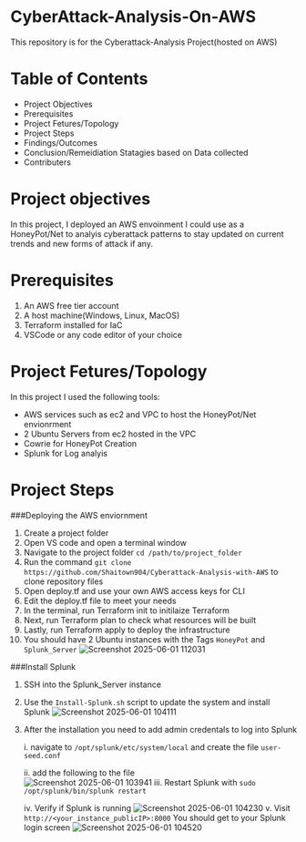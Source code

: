 # CyberAttack-Analysis-On-AWS
This repository is for the Cyberattack-Analysis Project(hosted on AWS) 

# Table of Contents
  - Project Objectives
  - Prerequisites
  - Project Fetures/Topology
  - Project Steps
  - Findings/Outcomes
  - Conclusion/Remeidiation Statagies based on Data collected
  - Contributers

# Project objectives
In this project, I deployed an AWS envoinment I could use as a HoneyPot/Net to analyis cyberattack patterns to stay updated on current trends and new forms of attack if any.

# Prerequisites 
  1. An AWS free tier account
  2. A host machine(Windows, Linux, MacOS)
  3. Terraform installed for IaC
  4. VSCode or any code editor of your choice

# Project Fetures/Topology
In this project I used the following tools: 
  - AWS services such as ec2 and VPC to host the HoneyPot/Net envionrment
  - 2 Ubuntu Servers from ec2 hosted in the VPC
  - Cowrie for HoneyPot Creation
  - Splunk for Log analyis

# Project Steps

###Deploying the AWS enviornment
  1. Create a project folder
  2. Open VS code and open a terminal window
  3. Navigate to the project folder `cd /path/to/project_folder`
  4. Run the command `git clone https://github.com/Shaitown904/Cyberattack-Analysis-with-AWS` to clone repository files
  5. Open deploy.tf and use your own AWS access keys for CLI
  6. Edit the deploy.tf file to meet your needs
  7. In the terminal, run Terraform init to initilaize Terraform
  8. Next, run Terraform plan to check what resources will be built
  9. Lastly, run Terraform apply to deploy the infrastructure
  10. You should have 2 Ubuntu instances with the Tags `HoneyPot` and `Splunk_Server`
      ![Screenshot 2025-06-01 112031](https://github.com/user-attachments/assets/a8700ac8-1398-4649-9d53-661e2bf8238e)

###Install Splunk 
  1. SSH into the Splunk_Server instance
  2. Use the `Install-Splunk.sh` script to update the system and install Splunk
     ![Screenshot 2025-06-01 104111](https://github.com/user-attachments/assets/70f81a3d-fd7b-4a24-8cac-114910c12a7d)
  3. After the installation you need to add admin credentals to log into Splunk

     i. navigate to `/opt/splunk/etc/system/local` and create the file `user-seed.conf`

     ii. add the following to the file  
         ![Screenshot 2025-06-01 103941](https://github.com/user-attachments/assets/9f7e81ec-fc71-42f6-86dc-cc7c89d524cf)
     iii. Restart Splunk with `sudo /opt/splunk/bin/splunk restart`

     iv. Verify if Splunk is running
         ![Screenshot 2025-06-01 104230](https://github.com/user-attachments/assets/2bc16c5c-5975-4f57-8d10-5c995671374a)
     v. Visit `http://<your_instance_publicIP>:8000`
         You should get to your Splunk login screen
         ![Screenshot 2025-06-01 104520](https://github.com/user-attachments/assets/69db1620-e65f-4ab2-8f6e-0b2e925350a2)

         
